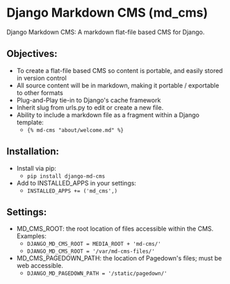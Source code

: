 # Django Markdown CMS (md_cms)
Django Markdown CMS: A markdown flat-file based CMS for Django.

## Objectives:
* To create a flat-file based CMS so content is portable, and easily stored in version control
* All source content will be in markdown, making it portable / exportable to other formats
* Plug-and-Play tie-in to Django's cache framework
* Inherit slug from urls.py to edit or create a new file.
* Ability to include a markdown file as a fragment within a Django template:
    * `{% md-cms "about/welcome.md" %}`

## Installation:
* Install via pip:
    * `pip install django-md-cms`
* Add to INSTALLED_APPS in your settings:
    * `INSTALLED_APPS += ('md_cms',)`

## Settings:
* MD_CMS_ROOT: the root location of files accessible within the CMS. Examples:
    * `DJANGO_MD_CMS_ROOT = MEDIA_ROOT + 'md-cms/'`
    * `DJANGO_MD_CMS_ROOT = '/var/md-cms-files/'`
* MD_CMS_PAGEDOWN_PATH: the location of Pagedown's files; must be web accessible.
    * `DJANGO_MD_PAGEDOWN_PATH = '/static/pagedown/'`
